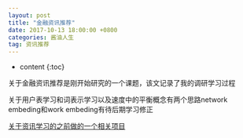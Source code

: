 ```yaml
---
layout: post
title: "金融资讯推荐"
date: 2017-10-13 18:00:00 +0800 
categories: 酱油人生
tag: 资讯推荐
---
```

* content
{:toc}

关于金融资讯推荐是刚开始研究的一个课题，该文记录了我的调研学习过程

关于用户表学习和词表示学习以及速度中的平衡概念有两个思路network embeding和work embeding有待后期学习修正


[关于资讯学习的之前做的一个相关项目](http://omnilab.github.io/CCFBDC2014/)